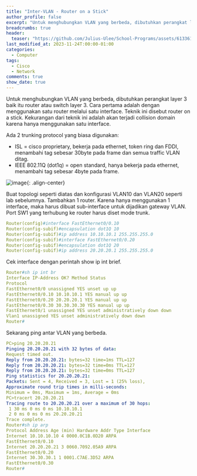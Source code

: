 ```yaml
---
title: "Inter-VLAN - Router on a Stick"
author_profile: false
excerpt: "Untuk menghubungkan VLAN yang berbeda, dibutuhkan perangkat layer 3 baik itu router atau switch layer 3. Cara pertama adalah dengan menggunakan satu router melalui satu interface. Teknik ini disebut router on a stick. Kekurangan dari teknik ini adalah akan terjadi collision domain karena hanya menggunakan satu interface."
breadcrumbs: true
header:
  teaser: "https://github.com/Julius-Ulee/School-Programs/assets/61336116/030aab71-a31b-41da-be6e-21aed7053df2"
last_modified_at: 2023-11-24T:00:00-01:00
categories:
  - Computer
tags:
  - Cisco
  - Network
comments: true
show_date: true
---
```


Untuk menghubungkan VLAN yang berbeda, dibutuhkan perangkat layer 3 baik itu router atau switch layer 3. Cara pertama adalah dengan menggunakan satu router melalui satu interface. Teknik ini disebut router on a stick. Kekurangan dari teknik ini adalah akan terjadi collision domain karena hanya menggunakan satu interface. 

Ada 2 trunking protocol yang biasa digunakan:
- ISL = cisco proprietary, bekerja pada ethernet, token ring dan FDDI, menambahi tag sebesar 30byte pada frame dan semua traffic VLAN ditag.
- IEEE 802.11Q (dot1q) = open standard, hanya bekerja pada ethernet, menambahi tag sebesar 4byte pada frame.

![image](https://github.com/Julius-Ulee/School-Programs/assets/61336116/a7d448c1-d010-46ed-bcd7-4c79110ea4bf){: .align-center}

Buat topologi seperti diatas dan konfigurasi VLAN10 dan VLAN20 seperti lab sebelumnya. Tambahkan 1 router. Karena hanya menggunakan 1 interface, maka harus dibuat sub-interface untuk dijadikan gateway VLAN. Port SW1 yang terhubung ke router harus diset mode trunk. 

```yml
Router(config)#interface FastEthernet0/0.10
Router(config-subif)#encapsulation dot1Q 10
Router(config-subif)#ip address 10.10.10.1 255.255.255.0
Router(config-subif)#interface FastEthernet0/0.20
Router(config-subif)#encapsulation dot1Q 20
Router(config-subif)#ip address 20.20.20.1 255.255.255.0
```

Cek interface dengan perintah show ip int brief.

```yml
Router#sh ip int br
Interface IP-Address OK? Method Status
Protocol
FastEthernet0/0 unassigned YES unset up up
FastEthernet0/0.10 10.10.10.1 YES manual up up
FastEthernet0/0.20 20.20.20.1 YES manual up up
FastEthernet0/0.30 30.30.30.30 YES manual up up
FastEthernet0/1 unassigned YES unset administratively down down
Vlan1 unassigned YES unset administratively down down
Router#
```

Sekarang ping antar VLAN yang berbeda. 

```yml
PC>ping 20.20.20.21
Pinging 20.20.20.21 with 32 bytes of data:
Request timed out.
Reply from 20.20.20.21: bytes=32 time=1ms TTL=127
Reply from 20.20.20.21: bytes=32 time=0ms TTL=127
Reply from 20.20.20.21: bytes=32 time=0ms TTL=127
Ping statistics for 20.20.20.21:
Packets: Sent = 4, Received = 3, Lost = 1 (25% loss),
Approximate round trip times in milli-seconds:
Minimum = 0ms, Maximum = 1ms, Average = 0ms
PC>tracert 20.20.20.21
Tracing route to 20.20.20.21 over a maximum of 30 hops:
 1 30 ms 0 ms 0 ms 10.10.10.1
 2 0 ms 0 ms 0 ms 20.20.20.21
Trace complete.
Router#sh ip arp
Protocol Address Age (min) Hardware Addr Type Interface
Internet 10.10.10.10 4 0000.0C1B.0D20 ARPA
FastEthernet0/0.10
Internet 20.20.20.21 3 0060.7092.05A9 ARPA
FastEthernet0/0.20
Internet 30.30.30.1 1 0001.C7AE.3D52 ARPA
FastEthernet0/0.30
Router#
```
